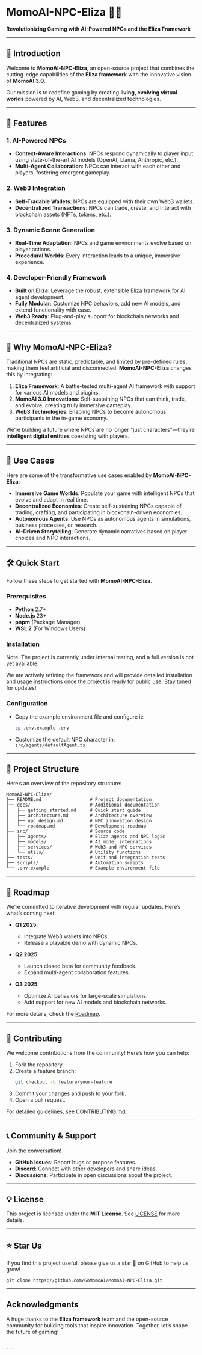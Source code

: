 
# MomoAI-NPC-Eliza 🤖✨  
**Revolutionizing Gaming with AI-Powered NPCs and the Eliza Framework**

---

## 🌌 Introduction  
Welcome to **MomoAI-NPC-Eliza**, an open-source project that combines the cutting-edge capabilities of the **Eliza framework** with the innovative vision of **MomoAI 3.0**.  

Our mission is to redefine gaming by creating **living, evolving virtual worlds** powered by AI, Web3, and decentralized technologies.

---

## 🚀 Features  

### 1. AI-Powered NPCs  
- **Context-Aware Interactions**: NPCs respond dynamically to player input using state-of-the-art AI models (OpenAI, Llama, Anthropic, etc.).  
- **Multi-Agent Collaboration**: NPCs can interact with each other and players, fostering emergent gameplay.

### 2. Web3 Integration  
- **Self-Tradable Wallets**: NPCs are equipped with their own Web3 wallets.  
- **Decentralized Transactions**: NPCs can trade, create, and interact with blockchain assets (NFTs, tokens, etc.).  

### 3. Dynamic Scene Generation  
- **Real-Time Adaptation**: NPCs and game environments evolve based on player actions.  
- **Procedural Worlds**: Every interaction leads to a unique, immersive experience.

### 4. Developer-Friendly Framework  
- **Built on Eliza**: Leverage the robust, extensible Eliza framework for AI agent development.  
- **Fully Modular**: Customize NPC behaviors, add new AI models, and extend functionality with ease.  
- **Web3 Ready**: Plug-and-play support for blockchain networks and decentralized systems.

---

## 📖 Why MomoAI-NPC-Eliza?  

Traditional NPCs are static, predictable, and limited by pre-defined rules, making them feel artificial and disconnected. **MomoAI-NPC-Eliza** changes this by integrating:  

1. **Eliza Framework**: A battle-tested multi-agent AI framework with support for various AI models and plugins.  
2. **MomoAI 3.0 Innovations**: Self-sustaining NPCs that can think, trade, and evolve, creating truly immersive gameplay.  
3. **Web3 Technologies**: Enabling NPCs to become autonomous participants in the in-game economy.  

We’re building a future where NPCs are no longer "just characters"—they’re **intelligent digital entities** coexisting with players.

---

## 🎯 Use Cases  

Here are some of the transformative use cases enabled by **MomoAI-NPC-Eliza**:  

- **Immersive Game Worlds**: Populate your game with intelligent NPCs that evolve and adapt in real time.  
- **Decentralized Economies**: Create self-sustaining NPCs capable of trading, crafting, and participating in blockchain-driven economies.  
- **Autonomous Agents**: Use NPCs as autonomous agents in simulations, business processes, or research.  
- **AI-Driven Storytelling**: Generate dynamic narratives based on player choices and NPC interactions.  

---

## 🛠️ Quick Start  

Follow these steps to get started with **MomoAI-NPC-Eliza**.

### Prerequisites  
- **Python** 2.7+  
- **Node.js** 23+  
- **pnpm** (Package Manager)  
- **WSL 2** (For Windows Users)  

### Installation  
Note: The project is currently under internal testing, and a full version is not yet available.

We are actively refining the framework and will provide detailed installation and usage instructions once the project is ready for public use. Stay tuned for updates!

### Configuration  
- Copy the example environment file and configure it:  
  ```bash
  cp .env.example .env
  ```

- Customize the default NPC character in:  
  `src/agents/defaultAgent.ts`

---

## 📂 Project Structure  

Here’s an overview of the repository structure:  

```plaintext
MomoAI-NPC-Eliza/
├── README.md                  # Project documentation
├── docs/                      # Additional documentation
│   ├── getting_started.md     # Quick start guide
│   ├── architecture.md        # Architecture overview
│   ├── npc_design.md          # NPC innovation design
│   └── roadmap.md             # Development roadmap
├── src/                       # Source code
│   ├── agents/                # Eliza agents and NPC logic
│   ├── models/                # AI model integrations
│   ├── services/              # Web3 and NPC services
│   └── utils/                 # Utility functions
├── tests/                     # Unit and integration tests
├── scripts/                   # Automation scripts
└── .env.example               # Example environment file
```

---

## 🌟 Roadmap  

We’re committed to iterative development with regular updates. Here’s what’s coming next:  

- **Q1 2025**:  
  - Integrate Web3 wallets into NPCs.  
  - Release a playable demo with dynamic NPCs.  

- **Q2 2025**:  
  - Launch closed beta for community feedback.  
  - Expand multi-agent collaboration features.  

- **Q3 2025**:  
  - Optimize AI behaviors for large-scale simulations.  
  - Add support for new AI models and blockchain networks.  

For more details, check the [Roadmap](docs/roadmap.md).

---

## 🤝 Contributing  

We welcome contributions from the community! Here’s how you can help:  

1. Fork the repository.  
2. Create a feature branch:  
   ```bash
   git checkout -b feature/your-feature
   ```
3. Commit your changes and push to your fork.  
4. Open a pull request.  

For detailed guidelines, see [CONTRIBUTING.md](CONTRIBUTING.md).

---

## 📞 Community & Support  

Join the conversation!  

- **GitHub Issues**: Report bugs or propose features.  
- **Discord**: Connect with other developers and share ideas.  
- **Discussions**: Participate in open discussions about the project.  

---

## 💡 License  

This project is licensed under the **MIT License**. See [LICENSE](LICENSE) for more details.

---

## ⭐ Star Us  

If you find this project useful, please give us a star 🌟 on GitHub to help us grow!  

```plaintext
git clone https://github.com/GoMomoAI/MomoAI-NPC-Eliza.git
```

---

## Acknowledgments  

A huge thanks to the **Eliza framework** team and the open-source community for building tools that inspire innovation. Together, let’s shape the future of gaming!
```

---
